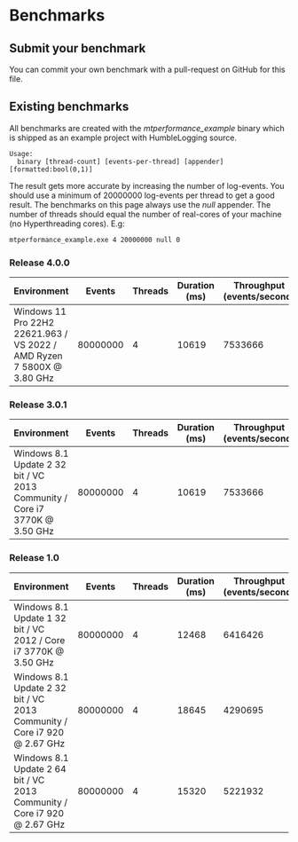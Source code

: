 # Benchmarks

## Submit your benchmark

You can commit your own benchmark with a pull-request on GitHub for this file.

## Existing benchmarks

All benchmarks are created with the *mtperformance_example* binary
which is shipped as an example project with HumbleLogging source.

```
Usage:
  binary [thread-count] [events-per-thread] [appender] [formatted:bool(0,1)]
```

The result gets more accurate by increasing the number of log-events.
You should use a minimum of 20000000 log-events per thread to get a good
result. The benchmarks on this page always use the *null* appender.
The number of threads should equal the number of real-cores of your
machine (no Hyperthreading cores).
E.g:

```bash
mtperformance_example.exe 4 20000000 null 0
```

### Release 4.0.0

Environment | Events | Threads | Duration (ms) | Throughput (events/second)
------------|--------|---------|---------------|---------------------------
Windows 11 Pro 22H2 22621.963 / VS 2022 / AMD Ryzen 7 5800X @ 3.80 GHz | 80000000 | 4 | 10619 | 7533666

### Release 3.0.1

Environment | Events | Threads | Duration (ms) | Throughput (events/second)
------------|--------|---------|---------------|---------------------------
Windows 8.1 Update 2 32 bit / VC 2013 Community / Core i7 3770K @ 3.50 GHz | 80000000 | 4 | 10619 | 7533666

### Release 1.0

Environment | Events | Threads | Duration (ms) | Throughput (events/second)
------------|--------|---------|---------------|---------------------------
Windows 8.1 Update 1 32 bit / VC 2012 / Core i7 3770K @ 3.50 GHz | 80000000 | 4 | 12468 | 6416426
Windows 8.1 Update 2 32 bit / VC 2013 Community / Core i7 920 @ 2.67 GHz | 80000000 | 4 | 18645 | 4290695
Windows 8.1 Update 2 64 bit / VC 2013 Community / Core i7 920 @ 2.67 GHz | 80000000 | 4 | 15320 | 5221932
